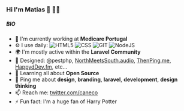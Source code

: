 ### Hi I'm Matias 👋 👨‍💻

<!--
##### NOW

- ✨ Crafted last [Laracon Online](https://laracon.net) website;
- 🇵🇹 Planing the "Tuga-Co-Op";
- 🍑 What about this?
-->

##### BIO

- 🏢 I'm currently working at **Medicare Portugal**
- ⚙️ I use daily: <img src="https://img.shields.io/badge/-HTML-AEBDCA?logo=html5&logoColor=E34F26&style=flat&logoWidth=20" alt="HTML5"> <img src="https://img.shields.io/badge/-CSS-AEBDCA?logo=css3&logoColor=1572B6&style=flat&logoWidth=20" alt="CSS"> <img src="https://img.shields.io/badge/-GIT-ECE75F?logo=git&logoColor=#F05032&style=flat&logoWidth=20" alt="GIT"> <img src="https://img.shields.io/badge/-NodeJS-ECE75F?logo=node.js&logoColor=339933&style=flat&logoWidth=20" alt="NodeJS">
- 🌍 I'm mostly active within the **Laravel Community**
- 💅 Designed: @pestphp, [NorthMeetsSouth.audio](https://www.northmeetssouth.audio), [ThenPing.me](https://thenping.me), [HappydDev.fm](https://www.happydev.fm), etc…
- 🌱 Learning all about **Open Source**
- 💬 Ping me about **design**, **branding**, **laravel**, **development**, **design thinking**
- 📫 Reach me: [twitter.com/caneco](https://twitter.com/caneco)
- ⚡️ Fun fact: I'm a huge fan of Harry Potter


<!--
<img src="https://img.shields.io/badge/-HTML-AEBDCA?logo=html5&logoColor=E34F26&style=flat&logoWidth=20" alt="HTML5"> <img src="https://img.shields.io/badge/-CSS-AEBDCA?logo=css3&logoColor=1572B6&style=flat&logoWidth=20" alt="CSS"> <img src="https://img.shields.io/badge/-GIT-ECE75F?logo=git&logoColor=#F05032&style=flat&logoWidth=20" alt="GIT"> <img src="https://img.shields.io/badge/-NodeJS-ECE75F?logo=node.js&logoColor=339933&style=flat&logoWidth=20" alt="NodeJS">

`.php`, `.js`, `.html`, `.css`, `.svg`, `.psd`, `.ai`


**cmzo/cmzo** is a ✨ _special_ ✨ repository because its `README.md` (this file) appears on your GitHub profile.

Here are some ideas to get you started:

- 🔭 I’m currently working on ...
- 🌱 I’m currently learning ...
- 👯 I’m looking to collaborate on ...
- 🤔 I’m looking for help with ...
- 💬 Ask me about ...
- 📫 How to reach me: ...
- 😄 Pronouns: ...
- ⚡ Fun fact: ...
-->

